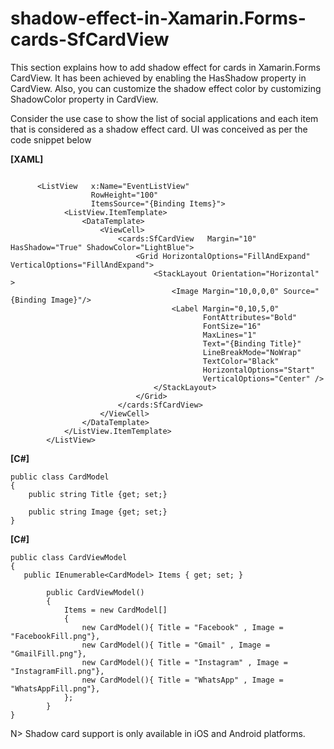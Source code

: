 # shadow-effect-in-Xamarin.Forms-cards-SfCardView

This section explains how to add shadow effect for cards in Xamarin.Forms CardView. It has been achieved by enabling the HasShadow property in CardView. Also, you can customize the shadow effect color by customizing ShadowColor property in CardView.

Consider the use case to show the list of social applications and each item that is considered as a shadow effect card. UI was conceived as per the code snippet below

**[XAML]**

```

      <ListView   x:Name="EventListView"
                  RowHeight="100"
                  ItemsSource="{Binding Items}">
            <ListView.ItemTemplate>
                <DataTemplate>
                    <ViewCell>
                        <cards:SfCardView   Margin="10" HasShadow="True" ShadowColor="LightBlue">
                            <Grid HorizontalOptions="FillAndExpand" VerticalOptions="FillAndExpand">
                                <StackLayout Orientation="Horizontal" >
                                    <Image Margin="10,0,0,0" Source="{Binding Image}"/>
                                    <Label Margin="0,10,5,0"
                                           FontAttributes="Bold"
                                           FontSize="16"
                                           MaxLines="1"
                                           Text="{Binding Title}"
                                           LineBreakMode="NoWrap"
                                           TextColor="Black"
                                           HorizontalOptions="Start"
                                           VerticalOptions="Center" />
                                </StackLayout>
                            </Grid>
                        </cards:SfCardView>
                    </ViewCell>
                </DataTemplate>
            </ListView.ItemTemplate>
        </ListView>

```
**[C#]**

```
public class CardModel
{
    public string Title {get; set;}

    public string Image {get; set;}
}
```

**[C#]**

```
public class CardViewModel
{
   public IEnumerable<CardModel> Items { get; set; }

        public CardViewModel()
        {
            Items = new CardModel[]
            {
                new CardModel(){ Title = "Facebook" , Image = "FacebookFill.png"},
                new CardModel(){ Title = "Gmail" , Image = "GmailFill.png"},
                new CardModel(){ Title = "Instagram" , Image = "InstagramFill.png"},
                new CardModel(){ Title = "WhatsApp" , Image = "WhatsAppFill.png"},
            };
        }
}

```
N> Shadow card support is only available in iOS and Android platforms.

